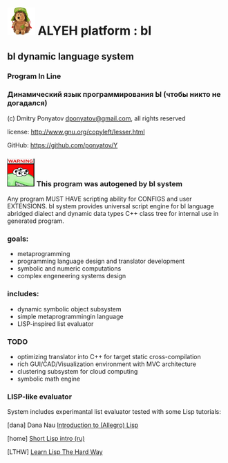 # ![logo](logo/logo64x64.png) ALYEH platform : bI
## bI dynamic language system
### Program In Line
### Динамический язык программирования Ы (чтобы никто не догадался)

(c) Dmitry Ponyatov <dponyatov@gmail.com>, all rights reserved

license: http://www.gnu.org/copyleft/lesser.html

GitHub: https://github.com/ponyatov/Y

### ![warning](logo/warning64x64.png) This program was autogened by bI system

Any program MUST HAVE scripting ability for CONFIGS and user EXTENSIONS.
bI system provides universal script engine for bI language abridged dialect
and dynamic data types C++ class tree for internal use in generated program.

### goals:
* metaprogramming
* programming language design and translator development
* symbolic and numeric computations
* complex engeneering systems design

### includes:

* dynamic symbolic object subsystem 
* simple metaprogrammingin language
* LISP-inspired list evaluator

### TODO

* optimizing translator into C++ for target static cross-compilation
* rich GUI/CAD/Visualization environment with MVC architecture
* clustering subsystem for cloud computing
* symbolic math engine

### LISP-like evaluator

System includes experimantal list evaluator tested with some Lisp tutorials:

[dana]
Dana Nau
[Introduction to (Allegro) Lisp](http://www.cs.umd.edu/~nau/cmsc421/lisp-intro.pdf)

[home]
[Short Lisp intro (ru)](http://homelisp.ru/help/lisp.html)

[LTHW]
[Learn Lisp The Hard Way](http://learnlispthehardway.org/)

